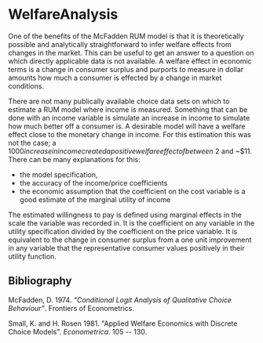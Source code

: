 # WelfareAnalysis

One of the benefits of the McFadden RUM model is that it is theoretically possible and analytically straightforward to infer welfare effects from changes in the market. This can be useful to get an answer to a question on which directly applicable data is not available. A welfare effect in economic terms is a change in consumer surplus and purports to measure in dollar amounts how much a consumer is effected by a change in market conditions. 

There are not many publically available choice data sets on which to estimate a RUM model where income is measured. Something that can be done with an income variable is simulate an increase in income to simulate how much better off a consumer is. A desirable model will have a welfare effect close to the monetary change in income. For this estimation this was not the case; a $1000 increase in income created a positive welfare effect of between ~$2 and ~$11. There can be many explanations for this:

* the model specification, 
* the accuracy of the income/price coefficients 
* the economic assumption that the coefficient on the cost variable is a good estimate of the marginal utility of income

The estimated willingness to pay is defined using marginal effects in the scale the variable was recorded in. It is the coefficient on any variable in the utility specification divided by the coefficient on the price variable. It is equivalent to the change in consumer surplus from a one unit improvement in any variable that the representative consumer values positively in their utility function.

## Bibliography

McFadden, D. 1974. *“Conditional Logit Analysis of Qualitative Choice Behaviour”*. Frontiers of Econometrics.

Small, K. and H. Rosen 1981. "Applied Welfare Economics with Discrete Choice Models". *Econometrica*. 105 -- 130. 
